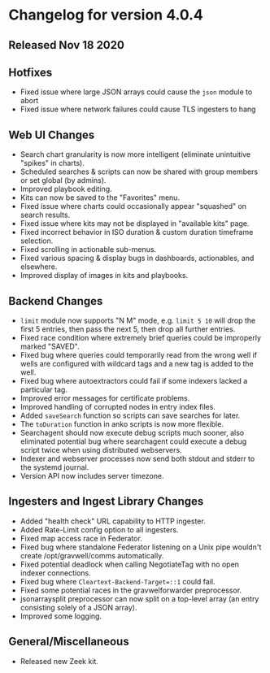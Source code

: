 # Changelog for version 4.0.4

## Released Nov 18 2020

## Hotfixes
* Fixed issue where large JSON arrays could cause the `json` module to abort
* Fixed issue where network failures could cause TLS ingesters to hang

## Web UI Changes
* Search chart granularity is now more intelligent (eliminate unintuitive "spikes" in charts).
* Scheduled searches & scripts can now be shared with group members or set global (by admins).
* Improved playbook editing.
* Kits can now be saved to the "Favorites" menu.
* Fixed issue where charts could occasionally appear "squashed" on search results.
* Fixed issue where kits may not be displayed in "available kits" page.
* Fixed incorrect behavior in ISO duration & custom duration timeframe selection.
* Fixed scrolling in actionable sub-menus.
* Fixed various spacing & display bugs in dashboards, actionables, and elsewhere.
* Improved display of images in kits and playbooks.

## Backend Changes
* `limit` module now supports "N M" mode, e.g. `limit 5 10` will drop the first 5 entries, then pass the next 5, then drop all further entries.
* Fixed race condition where extremely brief queries could be improperly marked "SAVED".
* Fixed bug where queries could temporarily read from the wrong well if wells are configured with wildcard tags and a new tag is added to the well.
* Fixed bug where autoextractors could fail if some indexers lacked a particular tag.
* Improved error messages for certificate problems.
* Improved handling of corrupted nodes in entry index files.
* Added `saveSearch` function so scripts can save searches for later.
* The `toDuration` function in anko scripts is now more flexible.
* Searchagent should now execute debug scripts much sooner, also eliminated potential bug where searchagent could execute a debug script twice when using distributed webservers.
* Indexer and webserver processes now send both stdout and stderr to the systemd journal.
* Version API now includes server timezone.

## Ingesters and Ingest Library Changes
* Added "health check" URL capability to HTTP ingester.
* Added Rate-Limit config option to all ingesters.
* Fixed map access race in Federator.
* Fixed bug where standalone Federator listening on a Unix pipe wouldn't create /opt/gravwell/comms automatically.
* Fixed potential deadlock when calling NegotiateTag with no open indexer connections.
* Fixed bug where `Cleartext-Backend-Target=::1` could fail.
* Fixed some potential races in the gravwelforwarder preprocessor.
* jsonarraysplit preprocessor can now split on a top-level array (an entry consisting solely of a JSON array).
* Improved some logging.

## General/Miscellaneous
* Released new Zeek kit.
